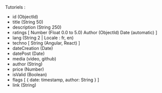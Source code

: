 Tutoriels :
   - id (ObjectId)
   - title (String 50)
   - description (String 250)
   - ratings [
      Number (Float 0.0 to 5.0)
      Author (ObjectId)
      Date (automatic)
   ]
   - lang (String 2 | Locale : fr, en)
   - techno [
      String (Angular, React)
   ]
   - dateCreation (Date) 
   - datePost (Date)
   - media (video, github)
   - author (String)
   - price (Number)
   - isValid (Boolean)
   - flags [
      {
         date: timestamp,
         author: String
      }
   ]
   - link (String)